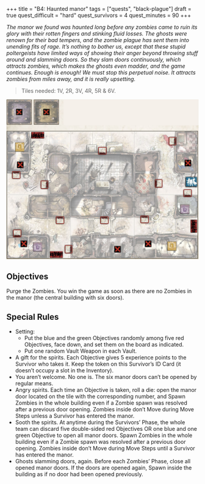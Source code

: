 +++
title = "B4: Haunted manor"
tags = ["quests", "black-plague"]
draft = true
quest_difficult = "hard"
quest_survivors = 4
quest_minutes = 90
+++

*The manor we found was haunted long before any zombies came to ruin its glory with their rotten fingers and stinking fluid losses. The ghosts were renown for their bad tempers, and the zombie plague has sent them into unending fits of rage. It’s nothing to bother us, except that these stupid poltergeists have limited ways of showing their anger beyond throwing stuff around and slamming doors. So they slam doors continuously, which attracts zombies, which makes the ghosts even madder, and the game continues. Enough is enough! We must stop this perpetual noise. It attracts zombies from miles away, and it is really upsetting.*

> Tiles needed: 1V, 2R, 3V, 4R, 5R & 6V.

![mapa](./zombicide-b4-map.png)

## Objectives
Purge the Zombies. You win the game as soon as there are no Zombies in the manor (the central building with six doors).

## Special Rules
- Setting:
    - Put the blue and the green Objectives randomly among five red Objectives, face down, and set them on the board as indicated.
    - Put one random Vault Weapon in each Vault.
- A gift for the spirits. Each Objective gives 5 experience points to the Survivor who takes it. Keep the token on this Survivor’s ID Card (it doesn’t occupy a slot in the Inventory).
- You aren’t welcome. No one is. The six manor doors can’t be opened by regular means.
- Angry spirits. Each time an Objective is taken, roll a die: open the manor door located on the tile with the corresponding number, and Spawn Zombies in the whole building even if a Zombie spawn was resolved after a previous door opening. Zombies inside don’t Move during Move Steps unless a Survivor has entered the manor.
- Sooth the spirits. At anytime during the Survivors’ Phase, the whole team can discard five double-sided red Objectives OR one blue and one green Objective to open all manor doors. Spawn Zombies in the whole building even if a Zombie spawn was resolved after a previous door opening. Zombies inside don’t Move during Move Steps until a Survivor has entered the manor.
- Ghosts slamming doors, again. Before each Zombies’ Phase, close all opened manor doors. If the doors are opened again, Spawn inside the building as if no door had been opened previously.
